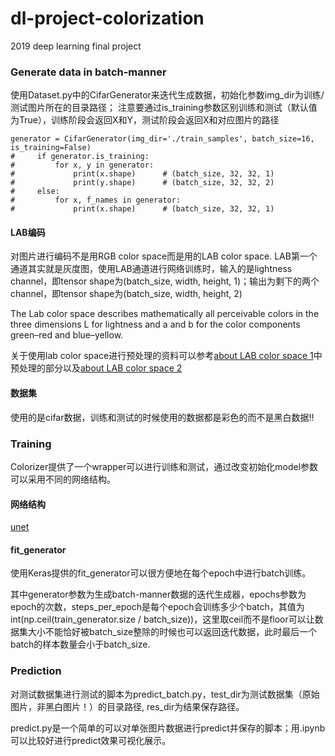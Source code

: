 # dl-project-colorization
2019 deep learning final project

### Generate data in batch-manner
使用Dataset.py中的CifarGenerator来迭代生成数据，初始化参数img_dir为训练/测试图片所在的目录路径；
注意要通过is_training参数区别训练和测试（默认值为True），训练阶段会返回X和Y，测试阶段会返回X和对应图片的路径
```
generator = CifarGenerator(img_dir='./train_samples', batch_size=16, is_training=False)
#     if generator.is_training:
#         for x, y in generator:
#             print(x.shape)      # (batch_size, 32, 32, 1)
#             print(y.shape)      # (batch_size, 32, 32, 2)
#     else:
#         for x, f_names in generator:
#             print(x.shape)      # (batch_size, 32, 32, 1)
```

#### LAB编码
对图片进行编码不是用RGB color space而是用的LAB color space. LAB第一个通道其实就是灰度图，使用LAB通道进行网络训练时，输入的是lightness channel，即tensor shape为(batch_size, width, height, 1)；输出为剩下的两个channel，即tensor shape为(batch_size, width, height, 2)

The Lab color space describes mathematically all perceivable colors in the three dimensions L for lightness and a and b for the color components green–red and blue–yellow.

关于使用lab color space进行预处理的资料可以参考[about LAB color space 1](https://www.kaggle.com/preslavrachev/wip-photo-colorization-using-keras)中预处理的部分以及[about LAB color space 2](https://fairyonice.github.io/Color-space-defenitions-in-python-RGB-and-LAB.html)

#### 数据集
使用的是cifar数据，训练和测试的时候使用的数据都是彩色的而不是黑白数据!!
 
### Training
Colorizer提供了一个wrapper可以进行训练和测试，通过改变初始化model参数可以采用不同的网络结构。

#### 网络结构
[unet](https://lmb.informatik.uni-freiburg.de/people/ronneber/u-net/)

#### fit_generator
使用Keras提供的fit_generator可以很方便地在每个epoch中进行batch训练。

其中generator参数为生成batch-manner数据的迭代生成器，epochs参数为epoch的次数，steps_per_epoch是每个epoch会训练多少个batch，其值为int(np.ceil(train_generator.size / batch_size))，这里取ceil而不是floor可以让数据集大小不能恰好被batch_size整除的时候也可以返回迭代数据，此时最后一个batch的样本数量会小于batch_size.


### Prediction
对测试数据集进行测试的脚本为predict_batch.py，test_dir为测试数据集（原始图片，非黑白图片！）的目录路径, res_dir为结果保存路径。

predict.py是一个简单的可以对单张图片数据进行predict并保存的脚本；用.ipynb可以比较好进行predict效果可视化展示。

